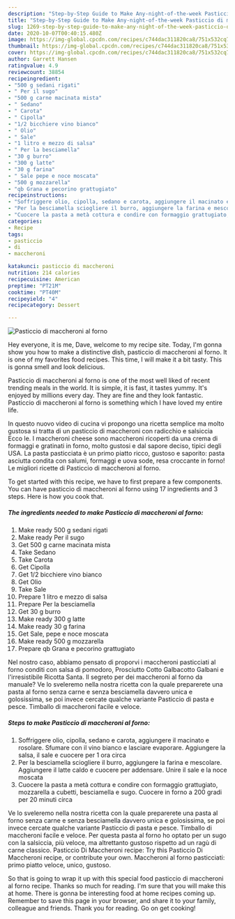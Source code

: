 ```yaml
---
description: "Step-by-Step Guide to Make Any-night-of-the-week Pasticcio di maccheroni al forno"
title: "Step-by-Step Guide to Make Any-night-of-the-week Pasticcio di maccheroni al forno"
slug: 1269-step-by-step-guide-to-make-any-night-of-the-week-pasticcio-di-maccheroni-al-forno
date: 2020-10-07T00:40:15.480Z
image: https://img-global.cpcdn.com/recipes/c744dac311820ca8/751x532cq70/pasticcio-di-maccheroni-al-forno-recipe-main-photo.jpg
thumbnail: https://img-global.cpcdn.com/recipes/c744dac311820ca8/751x532cq70/pasticcio-di-maccheroni-al-forno-recipe-main-photo.jpg
cover: https://img-global.cpcdn.com/recipes/c744dac311820ca8/751x532cq70/pasticcio-di-maccheroni-al-forno-recipe-main-photo.jpg
author: Garrett Hansen
ratingvalue: 4.9
reviewcount: 38854
recipeingredient:
- "500 g sedani rigati"
- " Per il sugo"
- "500 g carne macinata mista"
- " Sedano"
- " Carota"
- " Cipolla"
- "1/2 bicchiere vino bianco"
- " Olio"
- " Sale"
- "1 litro e mezzo di salsa"
- " Per la besciamella"
- "30 g burro"
- "300 g latte"
- "30 g farina"
- " Sale pepe e noce moscata"
- "500 g mozzarella"
- "qb Grana e pecorino grattugiato"
recipeinstructions:
- "Soffriggere olio, cipolla, sedano e carota, aggiungere il macinato e rosolare. Sfumare con il vino bianco e lasciare evaporare. Aggiungere la salsa, il sale e cuocere per 1 ora circa"
- "Per la besciamella sciogliere il burro, aggiungere la farina e mescolare. Aggiungere il latte caldo e cuocere per addensare. Unire il sale e la noce moscata"
- "Cuocere la pasta a metà cottura e condire con formaggio grattugiato, mozzarella a cubetti, besciamella e sugo. Cuocere in forno a 200 gradi per 20 minuti circa"
categories:
- Recipe
tags:
- pasticcio
- di
- maccheroni

katakunci: pasticcio di maccheroni 
nutrition: 214 calories
recipecuisine: American
preptime: "PT21M"
cooktime: "PT40M"
recipeyield: "4"
recipecategory: Dessert

---
```



![Pasticcio di maccheroni al forno](https://img-global.cpcdn.com/recipes/c744dac311820ca8/751x532cq70/pasticcio-di-maccheroni-al-forno-recipe-main-photo.jpg)

Hey everyone, it is me, Dave, welcome to my recipe site. Today, I'm gonna show you how to make a distinctive dish, pasticcio di maccheroni al forno. It is one of my favorites food recipes. This time, I will make it a bit tasty. This is gonna smell and look delicious.

Pasticcio di maccheroni al forno is one of the most well liked of recent trending meals in the world. It is simple, it is fast, it tastes yummy. It's enjoyed by millions every day. They are fine and they look fantastic. Pasticcio di maccheroni al forno is something which I have loved my entire life.

In questo nuovo video di cucina vi propongo una ricetta semplice ma molto gustosa si tratta di un pasticcio di maccheroni con radicchio e salsiccia Ecco le. I maccheroni cheese sono maccheroni ricoperti da una crema di formaggi e gratinati in forno, molto gustosi e dal sapore deciso, tipici degli USA. La pasta pasticciata è un primo piatto ricco, gustoso e saporito: pasta asciutta condita con salumi, formaggi e uova sode, resa croccante in forno! Le migliori ricette di Pasticcio di maccheroni al forno.


To get started with this recipe, we have to first prepare a few components. You can have pasticcio di maccheroni al forno using 17 ingredients and 3 steps. Here is how you cook that.

<!--inarticleads1-->

##### The ingredients needed to make Pasticcio di maccheroni al forno:

1. Make ready 500 g sedani rigati
1. Make ready  Per il sugo
1. Get 500 g carne macinata mista
1. Take  Sedano
1. Take  Carota
1. Get  Cipolla
1. Get 1/2 bicchiere vino bianco
1. Get  Olio
1. Take  Sale
1. Prepare 1 litro e mezzo di salsa
1. Prepare  Per la besciamella
1. Get 30 g burro
1. Make ready 300 g latte
1. Make ready 30 g farina
1. Get  Sale, pepe e noce moscata
1. Make ready 500 g mozzarella
1. Prepare qb Grana e pecorino grattugiato


Nel nostro caso, abbiamo pensato di proporvi i maccheroni pasticciati al forno conditi con salsa di pomodoro, Prosciutto Cotto Galbacotto Galbani e l&#39;irresistibile Ricotta Santa. Il segreto per dei maccheroni al forno da manuale? Ve lo sveleremo nella nostra ricetta con la quale preparerete una pasta al forno senza carne e senza besciamella davvero unica e golosissima, se poi invece cercate qualche variante Pasticcio di pasta e pesce. Timballo di maccheroni facile e veloce. 

<!--inarticleads2-->

##### Steps to make Pasticcio di maccheroni al forno:

1. Soffriggere olio, cipolla, sedano e carota, aggiungere il macinato e rosolare. Sfumare con il vino bianco e lasciare evaporare. Aggiungere la salsa, il sale e cuocere per 1 ora circa
1. Per la besciamella sciogliere il burro, aggiungere la farina e mescolare. Aggiungere il latte caldo e cuocere per addensare. Unire il sale e la noce moscata
1. Cuocere la pasta a metà cottura e condire con formaggio grattugiato, mozzarella a cubetti, besciamella e sugo. Cuocere in forno a 200 gradi per 20 minuti circa


Ve lo sveleremo nella nostra ricetta con la quale preparerete una pasta al forno senza carne e senza besciamella davvero unica e golosissima, se poi invece cercate qualche variante Pasticcio di pasta e pesce. Timballo di maccheroni facile e veloce. Per questa pasta al forno ho optato per un sugo con la salsiccia, più veloce, ma altrettanto gustoso rispetto ad un ragù di carne classico. Pasticcio Di Maccheroni recipe: Try this Pasticcio Di Maccheroni recipe, or contribute your own. Maccheroni al forno pasticciati: primo piatto veloce, unico, gustoso. 

So that is going to wrap it up with this special food pasticcio di maccheroni al forno recipe. Thanks so much for reading. I'm sure that you will make this at home. There is gonna be interesting food at home recipes coming up. Remember to save this page in your browser, and share it to your family, colleague and friends. Thank you for reading. Go on get cooking!
